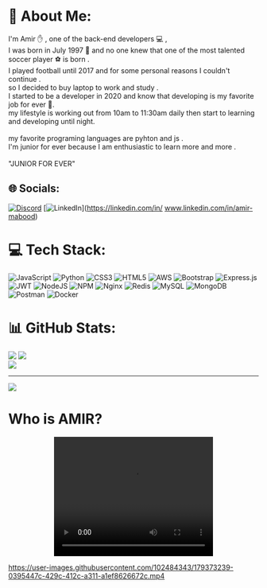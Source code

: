 # 💫 About Me:
I'm Amir ✋ , one of the back-end developers 💻 ,<br>I was born in July 1997 🎁 and no one knew that one of the most talented soccer player ⚽ is born . <br>I played football until 2017 and for some personal reasons I couldn't continue . <br>so I decided to buy laptop to work and study . <br>I started to be a developer in 2020 and know that developing is my favorite job for ever 🤟. <br>my lifestyle is working out from 10am to 11:30am daily then start to learning and developing until night.<br><br>my favorite programing languages are pyhton  and js . <br>I'm junior for ever because I am enthusiastic to learn more and more . <br><br>"JUNIOR FOR EVER" <br>


## 🌐 Socials:
[![Discord](https://img.shields.io/badge/Discord-%237289DA.svg?logo=discord&logoColor=white)](htttps://discord.gg/amirm94040#5330) [![LinkedIn](https://img.shields.io/badge/LinkedIn-%230077B5.svg?logo=linkedin&logoColor=white)](https://linkedin.com/in/ www.linkedin.com/in/amir-mabood) 

# 💻 Tech Stack:
![JavaScript](https://img.shields.io/badge/javascript-%23323330.svg?style=for-the-badge&logo=javascript&logoColor=%23F7DF1E) ![Python](https://img.shields.io/badge/python-3670A0?style=for-the-badge&logo=python&logoColor=ffdd54) ![CSS3](https://img.shields.io/badge/css3-%231572B6.svg?style=for-the-badge&logo=css3&logoColor=white) ![HTML5](https://img.shields.io/badge/html5-%23E34F26.svg?style=for-the-badge&logo=html5&logoColor=white) ![AWS](https://img.shields.io/badge/AWS-%23FF9900.svg?style=for-the-badge&logo=amazon-aws&logoColor=white) ![Bootstrap](https://img.shields.io/badge/bootstrap-%23563D7C.svg?style=for-the-badge&logo=bootstrap&logoColor=white) ![Express.js](https://img.shields.io/badge/express.js-%23404d59.svg?style=for-the-badge&logo=express&logoColor=%2361DAFB) ![JWT](https://img.shields.io/badge/JWT-black?style=for-the-badge&logo=JSON%20web%20tokens) ![NodeJS](https://img.shields.io/badge/node.js-6DA55F?style=for-the-badge&logo=node.js&logoColor=white) ![NPM](https://img.shields.io/badge/NPM-%23000000.svg?style=for-the-badge&logo=npm&logoColor=white) ![Nginx](https://img.shields.io/badge/nginx-%23009639.svg?style=for-the-badge&logo=nginx&logoColor=white) ![Redis](https://img.shields.io/badge/redis-%23DD0031.svg?style=for-the-badge&logo=redis&logoColor=white) ![MySQL](https://img.shields.io/badge/mysql-%2300f.svg?style=for-the-badge&logo=mysql&logoColor=white) ![MongoDB](https://img.shields.io/badge/MongoDB-%234ea94b.svg?style=for-the-badge&logo=mongodb&logoColor=white) ![Postman](https://img.shields.io/badge/Postman-FF6C37?style=for-the-badge&logo=postman&logoColor=white) ![Docker](https://img.shields.io/badge/docker-%230db7ed.svg?style=for-the-badge&logo=docker&logoColor=white)
# 📊 GitHub Stats:
![](https://github-readme-stats.vercel.app/api?username=amirm8170&theme=dark&hide_border=false&include_all_commits=true&count_private=false)
![](https://github-readme-streak-stats.herokuapp.com/?user=amirm8170&theme=dark&hide_border=false)<br/>
![](https://github-readme-stats.vercel.app/api/top-langs/?username=amirm8170&theme=dark&hide_border=false&include_all_commits=true&count_private=false&layout=compact)

---
[![](https://visitcount.itsvg.in/api?id=amirm8170&icon=0&color=0)](https://visitcount.itsvg.in)





<h1>Who is AMIR?</h1>
<div style="text-align:center;">
  <video width="320" height="240" controls autoplay>
    <source src="https://user-images.githubusercontent.com/102484343/179373239-0395447c-429c-412c-a311-a1ef8626672c.mp4" type="video/mp4">
    Your browser does not support the video tag.
  </video>
</div>


https://user-images.githubusercontent.com/102484343/179373239-0395447c-429c-412c-a311-a1ef8626672c.mp4


